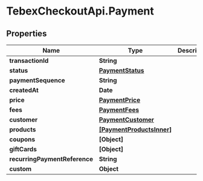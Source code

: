 # TebexCheckoutApi.Payment

## Properties

Name | Type | Description | Notes
------------ | ------------- | ------------- | -------------
**transactionId** | **String** |  | [optional] 
**status** | [**PaymentStatus**](PaymentStatus.md) |  | [optional] 
**paymentSequence** | **String** |  | [optional] 
**createdAt** | **Date** |  | [optional] 
**price** | [**PaymentPrice**](PaymentPrice.md) |  | [optional] 
**fees** | [**PaymentFees**](PaymentFees.md) |  | [optional] 
**customer** | [**PaymentCustomer**](PaymentCustomer.md) |  | [optional] 
**products** | [**[PaymentProductsInner]**](PaymentProductsInner.md) |  | [optional] 
**coupons** | **[Object]** |  | [optional] 
**giftCards** | **[Object]** |  | [optional] 
**recurringPaymentReference** | **String** |  | [optional] 
**custom** | **Object** |  | [optional] 


